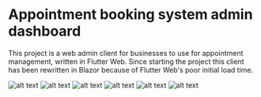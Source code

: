 # Appointment booking system admin dashboard

This project is a web admin client for businesses to use for appointment management, written in Flutter Web.
Since starting the project this client has been rewritten in Blazor because of Flutter Web's poor initial load time.

![alt text](https://i.ibb.co/rw7m7X4/Screenshot-2022-03-07-at-21-55-24.png)
![alt text](https://i.ibb.co/5hdBsGR/Screenshot-2022-03-07-at-21-57-48.png)
![alt text](https://i.ibb.co/r4RsMj9/Screenshot-2022-03-07-at-21-56-49.png)
![alt text](https://i.ibb.co/Q6phBh0/Screenshot-2022-03-07-at-21-55-46.png)
![alt text](https://i.ibb.co/fpYKQ7d/Screenshot-2022-03-07-at-21-55-41.png)
![alt text](https://i.ibb.co/wssvvrK/Screenshot-2022-03-07-at-21-55-35.png)
